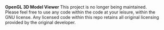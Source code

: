**OpenGL 3D Model Viewer**
This project is no longer being maintained. Please feel free to use any code within the code at your leisure, within the GNU license. Any licensed code within this repo retains all original licensing provided by the original developer.
